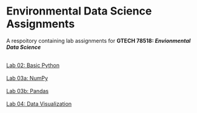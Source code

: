 # Environmental Data Science Assignments
 A respoitory containing lab assignments for __GTECH 78518: ***Envionmental Data Science***__

<br> [Lab 02: Basic Python](/labs/02_BasicPython.ipynb) </br>
<br> [Lab 03a: NumPy](/labs/03_numpy.ipynb) </br>
<br> [Lab 03b: Pandas](/labs/03_pandas.ipynb) </br>
<br> [Lab 04: Data Visualization](/labs/04_data_visualization.ipynb) </br>